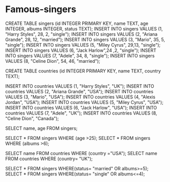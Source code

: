 # Famous-singers

CREATE TABLE singers (id INTEGER PRIMARY KEY, name TEXT, age INTEGER, albums INTEGER, status TEXT);
INSERT INTO singers VALUES (1, "Harry Styles", 28, 2, "single");
INSERT INTO singers VALUES (2, "Ariana Grande", 28, 12, "married");
INSERT INTO singers VALUES (3, "Mario", 35, 5, "single");
INSERT INTO singers VALUES (5, "Miley Cyrus", 29,13, "single");
INSERT INTO singers VALUES (6, "Jack Harlow",24 ,2, "single");
INSERT INTO singers VALUES (7, "Adele", 34, 8, "single");
INSERT INTO singers VALUES (8, "Celine Dion", 54, 46, "married");

CREATE TABLE countries (id INTEGER PRIMARY KEY, name TEXT, country TEXT);

INSERT INTO countries VALUES (1, "Harry Styles", "UK");
INSERT INTO countries VALUES (2, "Ariana Grande", "USA");
INSERT INTO countries VALUES (3, "Mario", "USA");
INSERT INTO countries VALUES (4, "Alexis Jordan", "USA");
INSERT INTO countries VALUES (5, "Miley Cyrus", "USA");
INSERT INTO countries VALUES (6, "Jack Harlow", "USA");
INSERT INTO countries VALUES (7, "Adele", "UK");
INSERT INTO countries VALUES (8, "Celine Dion", "Canada");


SELECT name, age FROM singers;

SELECT * FROM singers WHERE (age >25);
SELECT * FROM singers WHERE (albums >6);

SELECT name FROM countries WHERE (country ="USA");
SELECT name FROM countries WHERE (country= "UK");

SELECT * FROM singers WHERE(status= "married" OR albums>=5);
SELECT * FROM singers WHERE(status= "single" OR albums<=4);
